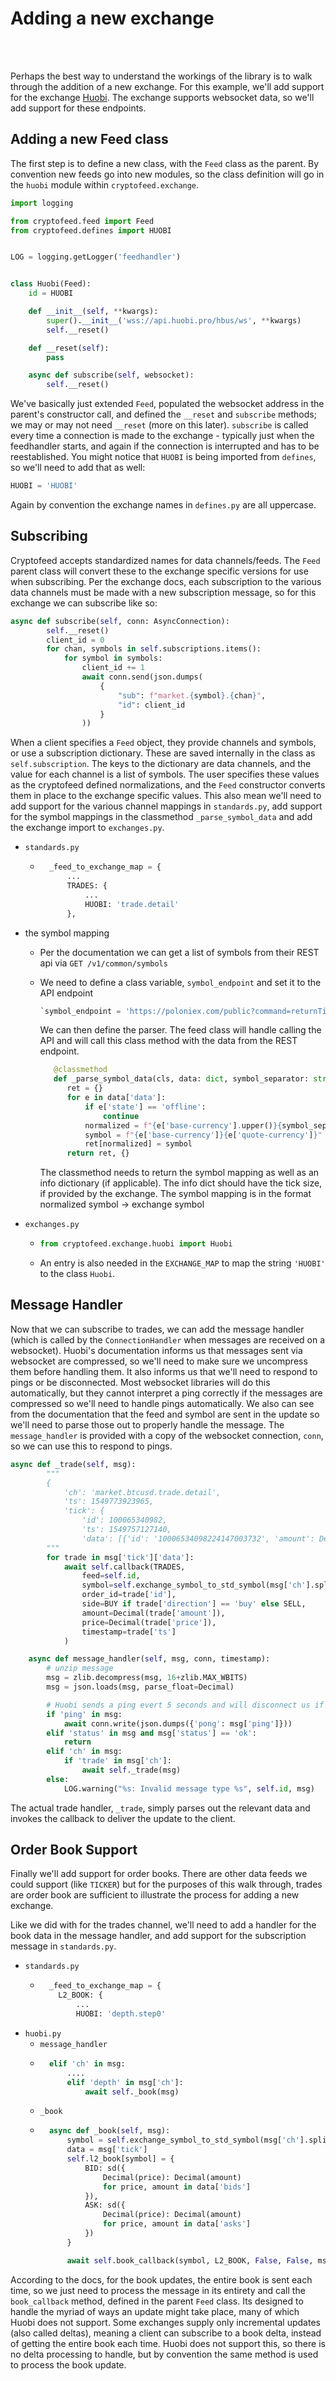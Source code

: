 # Adding a new exchange

<br><br>

Perhaps the best way to understand the workings of the library is to walk through the addition of a new exchange. For this example, we'll
add support for the exchange [Huobi](https://huobi.readme.io/docs/ws-api-reference). The exchange supports websocket data, so we'll
add support for these endpoints.


## Adding a new Feed class
The first step is to define a new class, with the `Feed` class as the parent. By convention new feeds go into new modules, so the
class definition will go in the `huobi` module within `cryptofeed.exchange`.

```python
import logging

from cryptofeed.feed import Feed
from cryptofeed.defines import HUOBI


LOG = logging.getLogger('feedhandler')


class Huobi(Feed):
    id = HUOBI

    def __init__(self, **kwargs):
        super().__init__('wss://api.huobi.pro/hbus/ws', **kwargs)
        self.__reset()

    def __reset(self):
        pass

    async def subscribe(self, websocket):
        self.__reset()
```

We've basically just extended `Feed`, populated the websocket address in the parent's constructor call, and defined the `__reset` and `subscribe` methods; we may or may not need `__reset` (more on this later). `subscribe` is called every time a connection is made to the exchange - typically just when the feedhandler starts, and again if the connection is interrupted and has to be reestablished. You might notice that `HUOBI` is being imported from `defines`, so we'll need to add that as well:

```python
HUOBI = 'HUOBI'
```

Again by convention the exchange names in `defines.py` are all uppercase.

## Subscribing
Cryptofeed accepts standardized names for data channels/feeds. The `Feed` parent class will convert these to the exchange specific versions for use when subscribing. Per the exchange docs, each subscription to the various data channels must be made with a new subscription message, so for this exchange we can subscribe like so:

```python
async def subscribe(self, conn: AsyncConnection):
        self.__reset()
        client_id = 0
        for chan, symbols in self.subscriptions.items():
            for symbol in symbols:
                client_id += 1
                await conn.send(json.dumps(
                    {
                        "sub": f"market.{symbol}.{chan}",
                        "id": client_id
                    }
                ))
```
When a client specifies a `Feed` object, they provide channels and symbols, or use a subscription dictionary. These are saved internally in the class as `self.subscription`. The keys to the dictionary are data channels, and the value for each channel is a list of symbols. The user specifies these values as the cryptofeed defined normalizations, and the `Feed` constructor converts them in place to the exchange specific values.
This also mean we'll need to add support for the various channel mappings in `standards.py`, add support for the symbol mappings in the classmethod `_parse_symbol_data` and add the exchange import to `exchanges.py`.


* `standards.py`
    - ```python
        _feed_to_exchange_map = {
            ...
            TRADES: {
                ...
                HUOBI: 'trade.detail'
            },
        ```

* the symbol mapping
    - Per the documentation we can get a list of symbols from their REST api via `GET /v1/common/symbols`
    - We need to define a class variable, `symbol_endpoint` and set it to the API endpoint
      ```python
      `symbol_endpoint = 'https://poloniex.com/public?command=returnTicker'
      ```
      
      We can then define the parser. The feed class will handle calling the API and will call this class method with the data from the REST endpoint.

      ```python
         @classmethod
         def _parse_symbol_data(cls, data: dict, symbol_separator: str) -> Tuple[Dict, Dict]:
            ret = {}
            for e in data['data']:
                if e['state'] == 'offline':
                    continue
                normalized = f"{e['base-currency'].upper()}{symbol_separator}{e['quote-currency'].upper()}"
                symbol = f"{e['base-currency']}{e['quote-currency']}"
                ret[normalized] = symbol
            return ret, {}
      ```
      The classmethod needs to return the symbol mapping as well as an info dictionary (if applicable). The info dict should have the tick size, if provided by the exchange. The symbol mapping is in the format normalized symbol -> exchange symbol 

* `exchanges.py`
    - ```python
      from cryptofeed.exchange.huobi import Huobi
      ```
    - An entry is also needed in the `EXCHANGE_MAP` to map the string `'HUOBI'` to the class `Huobi`.

## Message Handler
Now that we can subscribe to trades, we can add the message handler (which is called by the `ConnectionHandler` when messages are received on a websocket). Huobi's documentation informs us that messages sent via websocket are compressed, so we'll need to make sure we uncompress them before handling them. It also informs us that we'll need to respond to pings or be disconnected. Most websocket libraries will do this automatically, but they cannot interpret a ping correctly if the messages are compressed so we'll need to handle pings automatically. We also can see from the documentation that the feed and symbol are sent in the update so we'll need to parse those out to properly handle the message. The `message_handler` is provided with a copy of the websocket connection, `conn`, so we can use this to respond to pings.


```python
async def _trade(self, msg):
        """
        {
            'ch': 'market.btcusd.trade.detail',
            'ts': 1549773923965,
            'tick': {
                'id': 100065340982,
                'ts': 1549757127140,
                'data': [{'id': '10006534098224147003732', 'amount': Decimal('0.0777'), 'price': Decimal('3669.69'), 'direction': 'buy', 'ts': 1549757127140}]}}
        """
        for trade in msg['tick']['data']:
            await self.callback(TRADES,
                feed=self.id,
                symbol=self.exchange_symbol_to_std_symbol(msg['ch'].split('.')[1]),
                order_id=trade['id'],
                side=BUY if trade['direction'] == 'buy' else SELL,
                amount=Decimal(trade['amount']),
                price=Decimal(trade['price']),
                timestamp=trade['ts']
            )

    async def message_handler(self, msg, conn, timestamp):
        # unzip message
        msg = zlib.decompress(msg, 16+zlib.MAX_WBITS)
        msg = json.loads(msg, parse_float=Decimal)

        # Huobi sends a ping evert 5 seconds and will disconnect us if we do not respond to it
        if 'ping' in msg:
            await conn.write(json.dumps({'pong': msg['ping']}))
        elif 'status' in msg and msg['status'] == 'ok':
            return
        elif 'ch' in msg:
            if 'trade' in msg['ch']:
                await self._trade(msg)
        else:
            LOG.warning("%s: Invalid message type %s", self.id, msg)
```

The actual trade handler, `_trade`, simply parses out the relevant data and invokes the callback to deliver the update to the client.

## Order Book Support

Finally we'll add support for order books. There are other data feeds we could support (like `TICKER`) but for the purposes of this walk through, trades are order book are sufficient to illustrate the process for adding a new exchange.

Like we did with for the trades channel, we'll need to add a handler for the book data in the message handler, and add support for the subscription message in `standards.py`.


* `standards.py`
  - ```python
      _feed_to_exchange_map = {
        L2_BOOK: {
            ...
            HUOBI: 'depth.step0'
    ```
* `huobi.py`
  - `message_handler`
  - ```python
      elif 'ch' in msg:
          ....
          elif 'depth' in msg['ch']:
              await self._book(msg)
    ```
  - `_book`
  - ```python
      async def _book(self, msg):
          symbol = self.exchange_symbol_to_std_symbol(msg['ch'].split('.')[1])
          data = msg['tick']
          self.l2_book[symbol] = {
              BID: sd({
                  Decimal(price): Decimal(amount)
                  for price, amount in data['bids']
              }),
              ASK: sd({
                  Decimal(price): Decimal(amount)
                  for price, amount in data['asks']
              })
          }

          await self.book_callback(symbol, L2_BOOK, False, False, msg['ts'])
    ```

According to the docs, for the book updates, the entire book is sent each time, so we just need to process the message in its entirety and call the `book_callback` method, defined in the parent `Feed` class. Its designed to handle the myriad of ways an update might take place, many of which Huobi does not support. Some exchanges supply only incremental updates (also called deltas), meaning a client can subscribe to a book delta, instead of getting the entire book each time. Huobi does not support this, so there is no delta processing to handle, but by convention the same method is used to process the book update.
